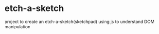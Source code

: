 # etch-a-sketch
project to create an etch-a-sketch(sketchpad) using js to understand DOM manipulation
